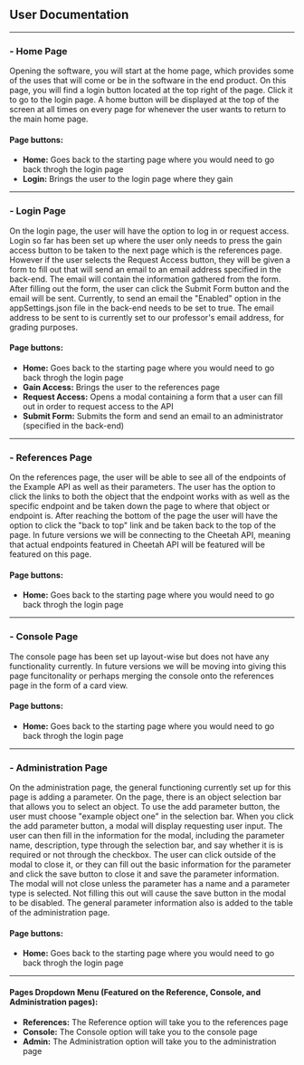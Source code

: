 ## User Documentation
---
### - Home Page

Opening the software, you will start at the home page, which provides some of the uses that will come or be in the software in the end product. On this page, you will find a login button located at the top right of the page. Click it to go to the login page. A home button will be displayed at the top of the screen at all times on every page for whenever the user wants to return to the main home page. 

#### Page buttons:
- <b>Home:</b> Goes back to the starting page where you would need to go back throgh the login page
- <b>Login:</b> Brings the user to the login page where they gain 

---
### - Login Page

On the login page, the user will have the option to log in or request access. Login so far has been set up where the user only needs to press the gain access button to be taken to the next page which is the references page. However if the user selects the Request Access button, they will be given a form to fill out that will send an email to an email address specified in the back-end. The email will contain the information gathered from the form. After filling out the form, the user can click the Submit Form button and the email will be sent. Currently, to send an email the "Enabled" option in the appSettings.json file in the back-end needs to be set to true. The email address to be sent to is currently set to our professor's email address, for grading purposes.

#### Page buttons:
- <b>Home:</b> Goes back to the starting page where you would need to go back throgh the login page
- <b>Gain Access:</b> Brings the user to the references page
- <b>Request Access:</b> Opens a modal containing a form that a user can fill out in order to request access to the API
- <b>Submit Form:</b> Submits the form and send an email to an administrator (specified in the back-end)

---
### - References Page

On the references page, the user will be able to see all of the endpoints of the Example API as well as their parameters. The user has the option to click the links to both the object that the endpoint works with as well as the specific endpoint and be taken down the page to where that object or endpoint is. After reaching the bottom of the page the user will have the option to click the "back to top" link and be taken back to the top of the page. In future versions we will be connecting to the Cheetah API, meaning that actual endpoints featured in Cheetah API will be featured will be featured on this page.

#### Page buttons:
- <b>Home:</b> Goes back to the starting page where you would need to go back throgh the login page

---
### - Console Page

The console page has been set up layout-wise but does not have any functionality currently. In future versions we will be moving into giving this page funcitonality or perhaps merging the console onto the references page in the form of a card view.

#### Page buttons:
- <b>Home:</b> Goes back to the starting page where you would need to go back throgh the login page

---
### - Administration Page 

On the administration page, the general functioning currently set up for this page is adding a parameter. On the page, there is an object selection bar that allows you to select an object. To use the add parameter button, the user must choose "example object one" in the selection bar. When you click the add parameter button, a modal will display requesting user input. The user can then fill in the information for the modal, including the parameter name, description, type through the selection bar, and say whether it is is required or not through the checkbox. The user can click outside of the modal to close it, or they can fill out the basic information for the parameter and click the save button to close it and save the parameter information. The modal will not close unless the parameter has a name and a parameter type is selected. Not filling this out will cause the save button in the modal to be disabled. The general parameter information also is added to the table of the administration page.

#### Page buttons:
- <b>Home:</b> Goes back to the starting page where you would need to go back throgh the login page

---
#### Pages Dropdown Menu (Featured on the Reference, Console, and Administration pages):
- <b>References:</b> The Reference option will take you to the references page
- <b>Console:</b> The Console option will take you to the console page
- <b>Admin:</b> The Administration option will take you to the administration page